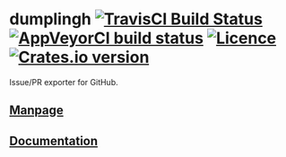 # dumplingh [![TravisCI Build Status](https://travis-ci.org/nabijaczleweli/dumplingh.svg?branch=master)](https://travis-ci.org/nabijaczleweli/dumplingh) [![AppVeyorCI build status](https://ci.appveyor.com/api/projects/status/578tgt970kmyd7l6/branch/master?svg=true)](https://ci.appveyor.com/project/nabijaczleweli/dumplingh/branch/master) [![Licence](https://img.shields.io/badge/license-MIT-blue.svg?style=flat)](LICENSE) [![Crates.io version](http://meritbadge.herokuapp.com/dumplingh)](https://crates.io/crates/dumplingh)
Issue/PR exporter for GitHub.

## [Manpage](https://cdn.rawgit.com/nabijaczleweli/dumplingh/man/dumplingh.1.html)
## [Documentation](https://cdn.rawgit.com/nabijaczleweli/dumplingh/doc/dumplingh/index.html)

